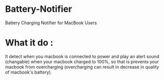 # Battery-Notifier
Battery Charging Notifier for MacBook Users


# What it do :
It detect when you macbook is connected to power and play an alert sound (changable) when your macbook charged to 100%, so that is prevents your macbook from overcharging (overcharging can result in decrease in quality of macbook's battery).
